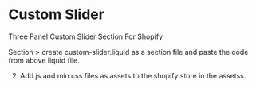 # Custom Slider
Three Panel Custom Slider Section For Shopify

Section > create custom-slider.liquid as a section file
 and paste the code from above liquid file.

2. Add js and min.css files as assets to the shopify store in the assetss.